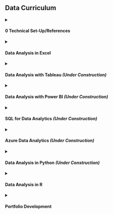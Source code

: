 ## Data Curriculum 

<details>
<summary><h4 id="0-technical-set-up-troubleshooting-references">0 Technical Set-Up/References</h4></summary>
<ul>
<li><a href="./Just_IT_Skills_Bootcamp_in_Data_Technician_Curriculum.pdf">Bootcamp Curriculum Map (PDF)</a> <em>(this was for Just IT Data Bootcamp Learners)</em></li>
<li><a href="./How_to_Share_Screen.md">How to Share Screen</a></li>
<li><a href="https://github.com/lifeparticle/Markdown-Cheatsheet">Markdown Cheat Sheet</a> (<em>Note: this is how tech folks speak, a cheat sheet is just a guide and you aren&#39;t cheating by using it</em>)</li>
<li><a href="https://learncodethehardway.com/blog/25-how-to-read-programmer-documentation/">How to Read Documentation in Python/Pandas</a></li>
</ul>
</details>
  
<details>
<summary><h4 id="data-analysis-in-excel">Data Analysis in Excel</h4></summary>
<ul>
<li><a href="./01%20Intro%20to%20Data%20Analysis%20and%20Excel">Intro to Data Analysis and Cleaning Data in Excel&#39;s Power Query</a> <em> (Note that you need the Desktop version of Excel to access Power Query)</em></li>
<li><a href="./02%20Excel%20Formulas%20and%20Functions">Excel Formulas and Functions</a></li>
<li><a href="./03%20Data%20Visualisations%20in%20Excel">Exploratory Data Analysis: Creating Effective Visualisations in Excel</a></li>
<li><a href="./04%20Assignment1">Assignment 1: Excel and Tableau</a></li>
<li><a href="05%20Advanced_Excel_Functions">Advanced Excel Functions</a> <em> (Note that you need the Desktop version of Excel to use What-If Analysis)</em></li>
<li><a href="./06%20Excel_Consolidation_Exercises">Excel Consolidation Exercises</a></li>
</ul>
</details>

<details>
<summary><h4 id="data-analysis-with-Tableau">Data Analysis with Tableau <em>(Under Construction)</em></h4></summary> 
<ul>
<li><a href="./">Data Analytics with Tableau</a></li>
  <em>(Will upload curriculum at later time)</em>
</ul>
</details>

<details>
<summary><h4 id="data-analysis-with-Power BI">Data Analysis with Power BI <em>(Under Construction)</em></h4></summary> 
<ul>
<li><a href="./">Data Analytics with Power BI</a></li>
  <em>(Will upload curriculum at later time)</em>
</ul>
</details>

<details>
<summary><h4 id="data-analysis-with-SQL">SQL for Data Analytics <em>(Under Construction)</em></h4></summary>
<ul>
<li><a href="./">SQL for Data Analytics (including MySQL)</a></li>
  <em>(Will upload curriculum at later time)</em>
</ul>
</details>

<details>
<summary><h4 id="azure-data-analytics">Azure Data Analytics <em>(Under Construction)</em></h4></summary>
<ul>
<li><a href="./">Azure Data Analytics</a></li>
  <em>(Will upload curriculum at later time)</em>
</ul>
</details>

<details>
<summary><h4 id="data-analysis-in-python">Data Analysis in Python <em>(Under Construction)</em></h4></summary>
<ul>
<li><a href="./09%20Python%20Data%20Analysis">Full Data Analysis in Python</a></li>
  <em>(Will upload more curriculum at later time)</em>
</ul>
</details>

<details>
<summary><h4 id="data-analysis-in-r">Data Analysis in R</h4></summary>
<ul>
<li><a href="./10%20R%20Studio%20Data%20Analysis/readme.md#intro-to-data-analysis-lifecycle-and-r-studio">Intro to Data Analysis Lifecyle and R Studio</a></li>
<li><a href="./10%20R%20Studio%20Data%20Analysis/readme.md#data-cleaning-and-transforming-in-r-studio">Data Cleaning and Transforming in R Studio</a></li>
<li><a href="./10%20R%20Studio%20Data%20Analysis/readme.md#exploratory-data-analysis-in-r">Data Visualisation for EDA in R</a></li>
</ul>
</details>


<details>
<summary><h4 id="portfolio-development">Portfolio Development</h4></summary>
<ul>
<li><a href="./11_Portfolio_Development/readme.md#creating-github-repositories-for-data-portfolio-project-files">GitHub Repositories</a></li>
<li><a href="./11_Portfolio_Development/readme.md#building-a-website-to-showcase-a-data-portfolio-and-tech-skill-set">Professional Website</a></li>  
</ul>
</details>
